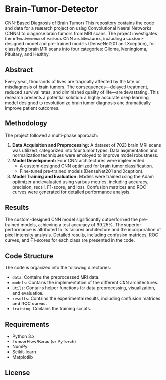 # Brain-Tumor-Detector
CNN-Based Diagnosis of Brain Tumors
This repository contains the code and data for a research project on using Convolutional Neural Networks (CNNs) to diagnose brain tumors from MRI scans. The project investigates the effectiveness of various CNN architectures, including a custom-designed model and pre-trained models (DenseNet201 and Xception), for classifying brain MRI scans into four categories: Glioma, Meningioma, Pituitary, and Healthy.

## Abstract

Every year, thousands of lives are tragically affected by the late or misdiagnosis of brain tumors. The consequences—delayed treatment, reduced survival rates, and diminished quality of life—are devastating. This research presents a potential solution: a highly accurate deep learning model designed to revolutionize brain tumor diagnosis and dramatically improve patient outcomes.

## Methodology

The project followed a multi-phase approach:

1. **Data Acquisition and Preprocessing:**  A dataset of 7023 brain MRI scans was utilized, categorized into four tumor types. Data augmentation and normalization techniques were employed to improve model robustness.
2. **Model Development:** Four CNN architectures were implemented:
    * A custom-designed CNN optimized for brain tumor classification.
    * Fine-tuned pre-trained models (DenseNet201 and Xception).
3. **Model Training and Evaluation:** Models were trained using the Adam optimizer and evaluated using various metrics, including accuracy, precision, recall, F1-score, and loss. Confusion matrices and ROC curves were generated for detailed performance analysis.

## Results

The custom-designed CNN model significantly outperformed the pre-trained models, achieving a test accuracy of 99.25%. The superior performance is attributed to its tailored architecture and the incorporation of pixel intensity analysis. Detailed results, including confusion matrices, ROC curves, and F1-scores for each class are presented in the code.


## Code Structure

The code is organized into the following directories:

* `data`: Contains the preprocessed MRI data.
* `models`: Contains the implementation of the different CNN architectures.
* `utils`: Contains helper functions for data preprocessing, visualization, and evaluation.
* `results`: Contains the experimental results, including confusion matrices and ROC curves.
* `training`: Contains the training scripts.

## Requirements

* Python 3.x
* TensorFlow/Keras (or PyTorch)
* NumPy
* Scikit-learn
* Matplotlib

## License

